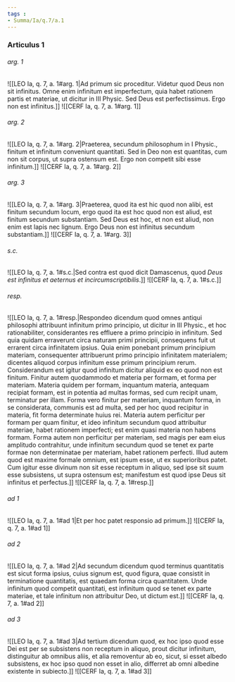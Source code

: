 ```yaml
---
tags : 
- Summa/Ia/q.7/a.1
---
```


### Articulus 1

###### arg. 1
![[LEO Ia, q. 7, a. 1#arg. 1|Ad primum sic proceditur. Videtur quod Deus non sit infinitus. Omne enim infinitum est imperfectum, quia habet rationem partis et materiae, ut dicitur in III Physic. Sed Deus est perfectissimus. Ergo non est infinitus.]]
![[CERF Ia, q. 7, a. 1#arg. 1]]

###### arg. 2
![[LEO Ia, q. 7, a. 1#arg. 2|Praeterea, secundum philosophum in I Physic., finitum et infinitum conveniunt quantitati. Sed in Deo non est quantitas, cum non sit corpus, ut supra ostensum est. Ergo non competit sibi esse infinitum.]]
![[CERF Ia, q. 7, a. 1#arg. 2]]

###### arg. 3
![[LEO Ia, q. 7, a. 1#arg. 3|Praeterea, quod ita est hic quod non alibi, est finitum secundum locum, ergo quod ita est hoc quod non est aliud, est finitum secundum substantiam. Sed Deus est hoc, et non est aliud, non enim est lapis nec lignum. Ergo Deus non est infinitus secundum substantiam.]]
![[CERF Ia, q. 7, a. 1#arg. 3]]

###### s.c.
![[LEO Ia, q. 7, a. 1#s.c.|Sed contra est quod dicit Damascenus, quod *Deus est infinitus et aeternus et incircumscriptibilis*.]]
![[CERF Ia, q. 7, a. 1#s.c.]]

###### resp.
![[LEO Ia, q. 7, a. 1#resp.|Respondeo dicendum quod omnes antiqui philosophi attribuunt infinitum primo principio, ut dicitur in III Physic., et hoc rationabiliter, considerantes res effluere a primo principio in infinitum. Sed quia quidam erraverunt circa naturam primi principii, consequens fuit ut errarent circa infinitatem ipsius. Quia enim ponebant primum principium materiam, consequenter attribuerunt primo principio infinitatem materialem; dicentes aliquod corpus infinitum esse primum principium rerum. Considerandum est igitur quod infinitum dicitur aliquid ex eo quod non est finitum. Finitur autem quodammodo et materia per formam, et forma per materiam. Materia quidem per formam, inquantum materia, antequam recipiat formam, est in potentia ad multas formas, sed cum recipit unam, terminatur per illam. Forma vero finitur per materiam, inquantum forma, in se considerata, communis est ad multa, sed per hoc quod recipitur in materia, fit forma determinate huius rei. Materia autem perficitur per formam per quam finitur, et ideo infinitum secundum quod attribuitur materiae, habet rationem imperfecti; est enim quasi materia non habens formam. Forma autem non perficitur per materiam, sed magis per eam eius amplitudo contrahitur, unde infinitum secundum quod se tenet ex parte formae non determinatae per materiam, habet rationem perfecti. Illud autem quod est maxime formale omnium, est ipsum esse, ut ex superioribus patet. Cum igitur esse divinum non sit esse receptum in aliquo, sed ipse sit suum esse subsistens, ut supra ostensum est; manifestum est quod ipse Deus sit infinitus et perfectus.]]
![[CERF Ia, q. 7, a. 1#resp.]]

###### ad 1
![[LEO Ia, q. 7, a. 1#ad 1|Et per hoc patet responsio ad primum.]]
![[CERF Ia, q. 7, a. 1#ad 1]]

###### ad 2
![[LEO Ia, q. 7, a. 1#ad 2|Ad secundum dicendum quod terminus quantitatis est sicut forma ipsius, cuius signum est, quod figura, quae consistit in terminatione quantitatis, est quaedam forma circa quantitatem. Unde infinitum quod competit quantitati, est infinitum quod se tenet ex parte materiae, et tale infinitum non attribuitur Deo, ut dictum est.]]
![[CERF Ia, q. 7, a. 1#ad 2]]

###### ad 3
![[LEO Ia, q. 7, a. 1#ad 3|Ad tertium dicendum quod, ex hoc ipso quod esse Dei est per se subsistens non receptum in aliquo, prout dicitur infinitum, distinguitur ab omnibus aliis, et alia removentur ab eo, sicut, si esset albedo subsistens, ex hoc ipso quod non esset in alio, differret ab omni albedine existente in subiecto.]]
![[CERF Ia, q. 7, a. 1#ad 3]]

